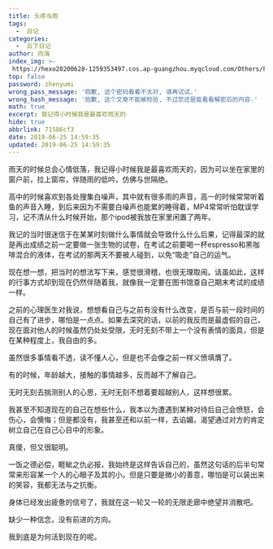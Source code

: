 ```yaml
---
title: 头疼与雨
tags:
  -  日记
categories:
  -  云下日记
author: 向海
index_img: >-
 https://hexo20200628-1259353497.cos.ap-guangzhou.myqcloud.com/Others/Fluid/about.png
top: false
password: zhenyumi
wrong_pass_message: '抱歉, 这个密码看着不太对, 请再试试.'
wrong_hash_message: '抱歉, 这个文章不能被校验, 不过您还是能看看解密后的内容.'
math: true
excerpt: 我记得小时候我是最喜欢雨天的
hide: true
abbrlink: 71586cf3
date: 2019-06-25 14:59:35
updated: 2019-06-25 14:59:35
---
```


雨天的时候总会心情低落，我记得小时候我是最喜欢雨天的，因为可以坐在家里的窗户前，拉上窗帘，伴随雨的低吟，仿佛与世隔绝。

高中的时候喜欢到各处搜集白噪声，其中就有很多雨的声音，高一的时候常常听着鱼的声音入睡，到后来因为不需要白噪声也能累的睡得着，MP4常常听怕耽误学习，记不清从什么时候开始，那个ipod被我放在家里闲置了两年。

我记的当时很迷信于在某某时刻做什么事情就会导致什么什么后果，记得最深的就是再出成绩之前一定要做一张生物的试卷，在考试之前要喝一杯espresso和黑咖啡混合的液体，在考试的那两天不要被人碰到，以免“吸走”自己的运气。

现在想一想，把当时的想法写下来，感觉很滑稽，也很无理取闹。话虽如此，这样的行事方式却到现在仍然伴随着我，就像我一定要在图书馆查自己期末考试的成绩一样。

之前的心理医生对我说，想想看自己与之前有没有什么改变，是否与前一段时间的自己有了进步，哪怕是一点点。如果去深究的话，以前的我反而是最虚假的自己，现在面对他人的时候虽然仍处处受限，无时无刻不带上一个没有表情的面具，但是在某种程度上，我自由的多。

虽然很多事情看不透，读不懂人心，但是也不会像之前一样义愤填膺了。

有的时候，年龄越大，接触的事情越多，反而越不了解自己。

无时无刻去揣测别人的心思，无时无刻不想着要超越别人，这样想很累。

我甚至不知道现在的自己在想些什么，我本以为遭遇到某种对待后自己会愤怒，会伤心，会懊悔；但是都没有，我甚至还和以前一样，去谄媚，渴望通过对方的肯定树立自己在自己心目中的形象。

真傻，但又很聪明。

一饭之德必偿，睚眦之仇必报，我始终是这样告诉自己的，虽然这句话的后半句常常来形容某一个人的心眼子及其的小。但是只要是微小的善意，哪怕是可以装出来的笑容，我都无法与之抗衡。

身体已经发出疲惫的信号了，我就在这一轮又一轮的无限走廊中绝望并消散吧。

缺少一种信念，没有前进的方向。

我到底是为何活到现在的呢。